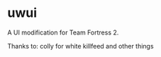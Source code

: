 uwui
==========

A UI modification for Team Fortress 2.

Thanks to: colly for white killfeed and other things
